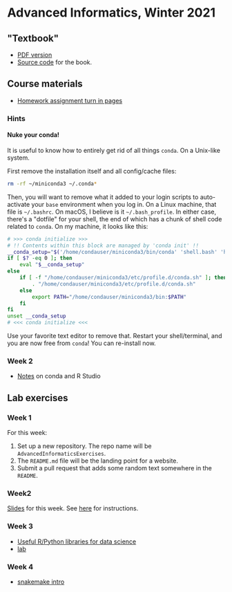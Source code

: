 # Advanced Informatics, Winter 2021

## "Textbook"

* [PDF version](compskills.pdf)
* [Source code](https://github.com/ThorntonLab/ComputerSkills4GradStudents) for the book.

## Course materials

* [Homework assignment turn in pages](hwpages)

### Hints

#### Nuke your conda!

It is useful to know how to entirely get rid of all things `conda`.
On a Unix-like system.

First remove the installation itself and all config/cache files:

```sh
rm -rf ~/miniconda3 ~/.conda*
```

Then, you will want to remove what it added to your login scripts to auto-activate your `base` environment when you log in.
On a Linux machine, that file is `~/.bashrc`.
On macOS, I believe is it `~/.bash_profile`.
In either case, there's a "dotfile" for your shell, the end of which has a chunk of shell code related to `conda`.
On my machine, it looks like this:

```sh
# >>> conda initialize >>>
# !! Contents within this block are managed by 'conda init' !!
__conda_setup="$('/home/condauser/miniconda3/bin/conda' 'shell.bash' 'hook' 2> /dev/null)"
if [ $? -eq 0 ]; then
    eval "$__conda_setup"
else
    if [ -f "/home/condauser/miniconda3/etc/profile.d/conda.sh" ]; then
        . "/home/condauser/miniconda3/etc/profile.d/conda.sh"
    else
        export PATH="/home/condauser/miniconda3/bin:$PATH"
    fi
fi
unset __conda_setup
# <<< conda initialize <<<
```

Use your favorite text editor to remove that. 
Restart your shell/terminal, and you are now free from `conda`!
You can re-install now.

### Week 2

* [Notes](week2notes) on conda and R Studio

## Lab exercises

### Week 1

For this week:

1. Set up a new repository.
   The repo name will be `AdvancedInformaticsExercises`.
2. The `README.md` file will be the landing point for a website.
3. Submit a pull request that adds some random text somewhere in the `README`.

### Week2

[Slides](NotebookSlides) for this week.
See [here](week2lab) for instructions.

### Week 3

* [Useful R/Python libraries for data science](keylibs)
* [lab](week3lab)

### Week 4

* [snakemake intro](week4)
